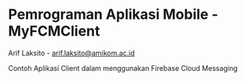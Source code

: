 # Pemrograman Aplikasi Mobile - MyFCMClient
Arif Laksito - arif.laksito@amikom.ac.id

Contoh Aplikasi Client dalam menggunakan Firebase Cloud Messaging
